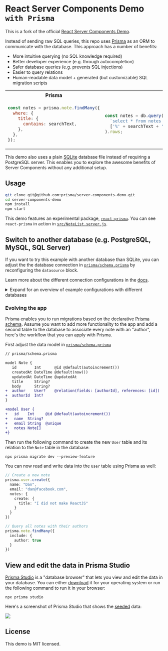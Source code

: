 # React Server Components Demo `with Prisma`

This is a fork of the official [React Server Components Demo](https://github.com/reactjs/server-components-demo).

Instead of sending raw SQL queries, this repo uses [Prisma](https://prisma.io) as an ORM to communicate with the database. This approach has a number of benefits:

- More intuitive querying (no SQL knowledge required)
- Better developer experience (e.g. through autocompletion)
- Safer database queries (e.g. prevents SQL injections)
- Easier to query relations
- Human-readable data model + generated (but customizable) SQL migration scripts

<table>
<tr>
<th> Prisma </th>
<th> Raw SQL </th>
</tr>
<tr>
<td>

```js
const notes = prisma.note.findMany({
  where: {
    title: {
      contains: searchText,
    },
  },
});
```

</td>
<td>

```js
const notes = db.query(
  `select * from notes where title ilike $1 order by id desc`,
  ['%' + searchText + '%']
).rows;
```

</td>
</tr>
</table>

This demo also uses a plain [SQLite](https://www.sqlite.org/index.html) database file instead of requiring a PostgreSQL server. This enables you to explore the awesome benefits of Server Components without any additional setup.

## Usage

```bash
git clone git@github.com:prisma/server-components-demo.git
cd server-components-demo
npm install
npm start
```

This demo features an experimental package, [`react-prisma`](https://www.npmjs.com/package/react-prisma). You can see `react-prisma` in action in [`src/NoteList.server.js`](./src/NoteList.server.js).

## Switch to another database (e.g. PostgreSQL, MySQL, SQL Server)

If you want to try this example with another database than SQLite, you can adjust the the database connection in [`prisma/schema.prisma`](./prisma/schema.prisma) by reconfiguring the `datasource` block. 

Learn more about the different connection configurations in the [docs](https://www.prisma.io/docs/reference/database-reference/connection-urls).

<details><summary>Expand for an overview of example configurations with different databases</summary>

### PostgreSQL

For PostgreSQL, the connection URL has the following structure:

```prisma
datasource db {
  provider = "postgresql"
  url      = "postgresql://USER:PASSWORD@HOST:PORT/DATABASE?schema=SCHEMA"
}
```

Here is an example connection string with a local PostgreSQL database:

```prisma
datasource db {
  provider = "postgresql"
  url      = "postgresql://janedoe:mypassword@localhost:5432/notesapi?schema=public"
}
```

### MySQL

For MySQL, the connection URL has the following structure:

```prisma
datasource db {
  provider = "mysql"
  url      = "mysql://USER:PASSWORD@HOST:PORT/DATABASE"
}
```

Here is an example connection string with a local MySQL database:

```prisma
datasource db {
  provider = "mysql"
  url      = "mysql://janedoe:mypassword@localhost:3306/notesapi"
}
```

### Microsoft SQL Server (Preview)

Here is an example connection string with a local Microsoft SQL Server database:

```prisma
datasource db {
  provider = "sqlserver"
  url      = "sqlserver://localhost:1433;initial catalog=sample;user=sa;password=mypassword;"
}
```

</details>





### Evolving the app

Prisma enables you to run migrations based on the declarative [Prisma schema](https://www.prisma.io/docs/concepts/components/prisma-schema). Assume you want to add more functionality to the app and add a second table to the database to associate every note with an "author", here's the workflow that you can apply with Prisma.

First adjust the data model in [`prisma/schema.prisma`](./prisma/schema.prisma)

```diff
// prisma/schema.prisma

model Note {
   id        Int      @id @default(autoincrement())
   createdAt DateTime @default(now())
   updatedAt DateTime @updatedAt
   title     String?
   body      String?
+  author    User?    @relation(fields: [authorId], references: [id])
+  authorId  Int?
}

+model User {
+   id    Int     @id @default(autoincrement())
+   name  String?
+   email String  @unique
+   notes Note[]
+}
```

Then run the following command to create the new `User` table and its relation to the `Note` table in the database:

```
npx prisma migrate dev --preview-feature
```

You can now read and write data into the `User` table using Prisma as well:

```ts
// Create a new note
prisma.user.create({
  name: "Dan",
  email: "dan@facebook.com",
  notes: {
    create: {
      title: "I did not make ReactJS"
    }
  }
})

// Query all notes with their authors
prisma.note.findMany({
  include: {
    author: true
  }
})
```

## View and edit the data in Prisma Studio

[Prisma Studio](https://github.com/prisma/studio/) is a "database browser" that lets you view and edit the data in your database. You can either [download](https://github.com/prisma/studio/releases) it for your operating system or run the following command to run it in your browser:

```
npx prisma studio
```

Here's a screenshot of Prisma Studio that shows the [seeded](./scripts/seed.js) data:

![](https://imgur.com/TMha4N7.png)

## License

This demo is MIT licensed.
